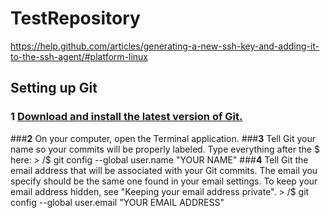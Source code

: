 # TestRepository
https://help.github.com/articles/generating-a-new-ssh-key-and-adding-it-to-the-ssh-agent/#platform-linux

## Setting up Git
### **1**   [Download and install the latest version of Git.](https://git-scm.com/downloads)
###**2**   On your computer, open the Terminal application.
###**3**   Tell Git your name so your commits will be properly labeled. Type everything after the $ here:
        > /$ git config --global user.name "YOUR NAME"
###**4**   Tell Git the email address that will be associated with your Git commits. The email you specify should be the same one found in your email settings. To keep your email address hidden, see "Keeping your email address private".
        > /$ git config --global user.email "YOUR EMAIL ADDRESS"

  
